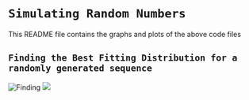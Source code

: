 # ```Simulating Random Numbers```

This README file contains the graphs and plots of the above code files

## ```Finding the Best Fitting Distribution for a randomly generated sequence```

![Finding](https://github.com/Ojaswy/Simulation-and-Modelling/blob/main/Best%20Fit/m2b.png?raw=true)
![](https://github.com/Ojaswy/Simulation-and-Modelling/blob/main/Best%20Fit/m2a.png?raw=true)
